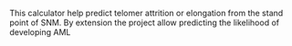 This calculator help predict telomer attrition or elongation from the stand point of SNM. By extension the project allow predicting the likelihood of developing AML
